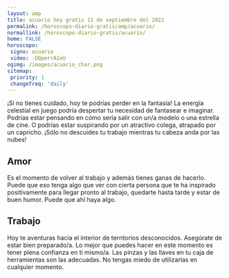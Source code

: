 ```yaml
---
layout: amp
title: acuario hoy gratis 11 de septiembre del 2022 
permalink: /horoscopo-diario-gratis/amp/acuario/
normallink: /horoscopo-diario-gratis/acuario/
home: FALSE
horoscopo:
 signo: acuario
 video: -DQpmrrAIeU
ogimg: /images/acuario_char.png
sitemap:
 priority: 1
 changefreq: 'daily'
---
```



¡Si no tienes cuidado, hoy te podrías perder en la fantasía! La energía celestial en juego podría despertar tu necesidad de fantasear e imaginar. Podrías estar pensando en cómo sería salir con un/a modelo o una estrella de cine. O podrías estar suspirando por un atractivo colega, atrapado por un capricho. ¡Sólo no descuides tu trabajo mientras tu cabeza anda por las nubes!

## Amor

Es el momento de volver al trabajo y además tienes ganas de hacerlo. Puede que eso tenga algo que ver con cierta persona que te ha inspirado positivamente para llegar pronto al trabajo, quedarte hasta tarde y estar de buen humor. Puede que ahí haya algo.

## Trabajo

Hoy te aventuras hacia el interior de territorios desconocidos. Asegúrate de estar bien preparado/a. Lo mejor que puedes hacer en este momento es tener plena confianza en ti mismo/a. Las pinzas y las llaves en tu caja de herramientas son las adecuadas. No tengas miedo de utilizarlas en cualquier momento.